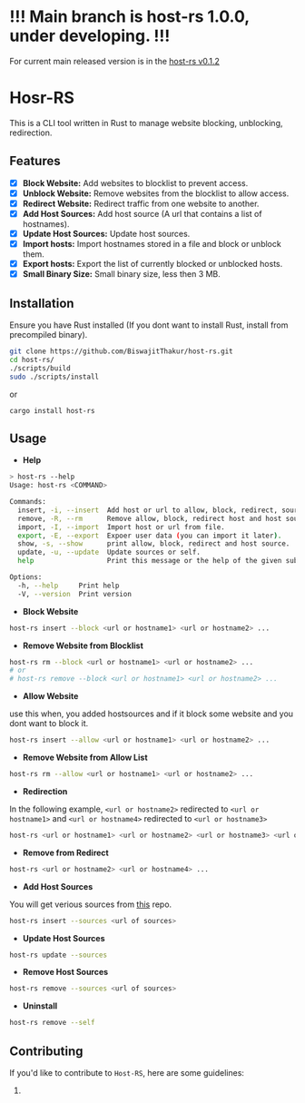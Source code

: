 # !!! Main branch is host-rs 1.0.0, under developing. !!!

For current main released version is in the [host-rs v0.1.2](https://github.com/BiswajitThakur/host-rs/tree/Host-RS_v0.1.2)

# Hosr-RS

This is a CLI tool written in Rust to manage website blocking, unblocking, redirection.

## Features

- [x] **Block Website:** Add websites to blocklist to prevent access.
- [x] **Unblock Website:** Remove websites from the blocklist to allow access.
- [x] **Redirect Website:** Redirect traffic from one website to another.
- [x] **Add Host Sources:** Add host source (A url that contains a list of hostnames).
- [x] **Update Host Sources:** Update host sources.
- [x] **Import hosts:** Import hostnames stored in a file and block or unblock them.
- [x] **Export hosts:** Export the list of currently blocked or unblocked hosts.
- [x] **Small Binary Size:** Small binary size, less then 3 MB.

## Installation

Ensure you have Rust installed (If you dont want to install Rust, install from precompiled binary).

```bash
git clone https://github.com/BiswajitThakur/host-rs.git
cd host-rs/
./scripts/build
sudo ./scripts/install
```

or

```
cargo install host-rs
```

## **Usage**

- **Help**

```bash
> host-rs --help
Usage: host-rs <COMMAND>

Commands:
  insert, -i, --insert  Add host or url to allow, block, redirect, sources list.
  remove, -R, --rm      Remove allow, block, redirect host and host sources
  import, -I, --import  Import host or url from file.
  export, -E, --export  Expoer user data (you can import it later).
  show, -s, --show      print allow, block, redirect and host source.
  update, -u, --update  Update sources or self.
  help                  Print this message or the help of the given subcommand(s)

Options:
  -h, --help     Print help
  -V, --version  Print version
```

- **Block Website**

```bash
host-rs insert --block <url or hostname1> <url or hostname2> ...
```

- **Remove Website from Blocklist**

```bash
host-rs rm --block <url or hostname1> <url or hostname2> ...
# or
# host-rs remove --block <url or hostname1> <url or hostname2> ...
```

- **Allow Website**

use this when, you added hostsources and if it block some website and you dont want to block it.

```bash
host-rs insert --allow <url or hostname1> <url or hostname2> ...
```

- **Remove Website from Allow List**

```bash
host-rs rm --allow <url or hostname1> <url or hostname2> ...
```

- **Redirection**

In the following example, `<url or hostname2>` redirected to `<url or hostname1>` and `<url or hostname4>` redirected to `<url or hostname3>`

```bash
host-rs <url or hostname1> <url or hostname2> <url or hostname3> <url or hostname4> ...
```

- **Remove from Redirect**

```bash
host-rs <url or hostname2> <url or hostname4> ...
```

- **Add Host Sources**

You will get verious sources from [this](https://github.com/StevenBlack/hosts) repo.

```bash
host-rs insert --sources <url of sources>
```

- **Update Host Sources**

```bash
host-rs update --sources
```

- **Remove Host Sources**

```bash
host-rs remove --sources <url of sources>
```

- **Uninstall**

```bash
host-rs remove --self
```

## **Contributing**

If you'd like to contribute to `Host-RS`, here are some guidelines:

1.
